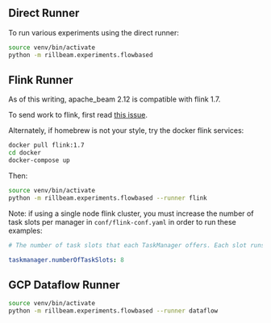 ## Direct Runner

To run various experiments using the direct runner:
```bash
source venv/bin/activate
python -m rillbeam.experiments.flowbased
```

## Flink Runner

As of this writing, apache_beam 2.12 is compatible with flink 1.7.

To send work to flink, first read [this issue](https://issues.apache.org/jira/browse/BEAM-7379).

Alternately, if homebrew is not your style, try the docker flink services:
```bash
docker pull flink:1.7
cd docker
docker-compose up
```

Then:

```bash
source venv/bin/activate
python -m rillbeam.experiments.flowbased --runner flink
```

Note: if using a single node flink cluster, you must increase the number of 
task slots per manager in `conf/flink-conf.yaml` in order to run these examples:

```yaml
# The number of task slots that each TaskManager offers. Each slot runs one parallel pipeline.

taskmanager.numberOfTaskSlots: 8
```

## GCP Dataflow Runner

```bash
source venv/bin/activate
python -m rillbeam.experiments.flowbased --runner dataflow
```
